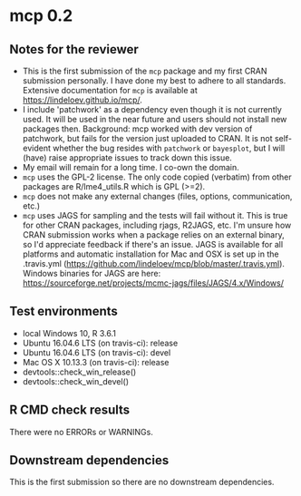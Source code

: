 
# mcp 0.2

## Notes for the reviewer
* This is the first submission of the `mcp` package and my first CRAN submission personally. I have done my best to adhere to all standards. Extensive documentation for `mcp` is available at https://lindeloev.github.io/mcp/.
* I include 'patchwork' as a dependency even though it is not currently used. It will be used in the near future and users should not install new packages then. Background: mcp worked with dev version of patchwork, but fails for the version just uploaded to CRAN. It is not self-evident whether the bug resides with `patchwork` or `bayesplot`, but I will (have) raise appropriate issues to track down this issue.
* My email will remain for a long time. I co-own the domain.
* `mcp` uses the GPL-2 license. The only code copied (verbatim) from other packages are R/lme4_utils.R which is GPL (>=2).
* `mcp` does not make any external changes (files, options, communication, etc.)
* `mcp` uses JAGS for sampling and the tests will fail without it. This is true for other CRAN packages, including rjags, R2JAGS, etc. I'm unsure how CRAN submission works when a package relies on an external binary, so I'd appreciate feedback if there's an issue. JAGS is available for all platforms and automatic installation for Mac and OSX is set up in the .travis.yml (https://github.com/lindeloev/mcp/blob/master/.travis.yml). Windows binaries for JAGS are here: https://sourceforge.net/projects/mcmc-jags/files/JAGS/4.x/Windows/

## Test environments
* local Windows 10, R 3.6.1
* Ubuntu 16.04.6 LTS (on travis-ci): release
* Ubuntu 16.04.6 LTS (on travis-ci): devel
* Mac OS X 10.13.3 (on travis-ci): release
* devtools::check_win_release()
* devtools::check_win_devel()

## R CMD check results
There were no ERRORs or WARNINGs.

## Downstream dependencies
This is the first submission so there are no downstream dependencies.
